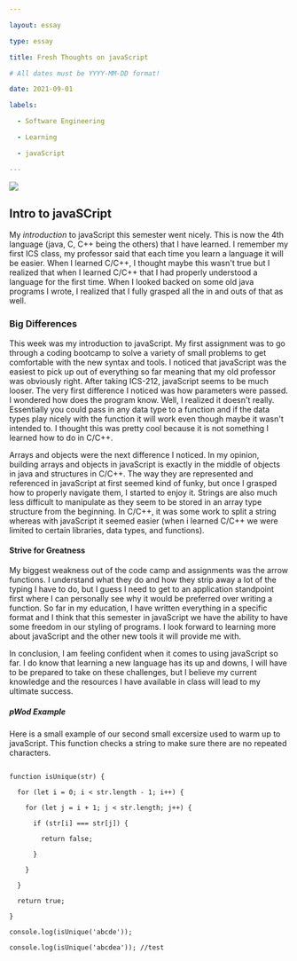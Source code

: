 ```yaml
---

layout: essay

type: essay

title: Fresh Thoughts on javaScript

# All dates must be YYYY-MM-DD format!

date: 2021-09-01

labels:

  - Software Engineering

  - Learning

  - javaScript

---
```


<img class="ui tiny left circular floated image" src="../img/kayak.jpg">



## Intro to javaSCript

My *introduction* to javaScript this semester went nicely. This is now the 4th language (java, C, C++ being the others) that I have learned. I remember my first ICS class, my professor said that each time you learn a language it will be easier. When I learned C/C++, I thought maybe this wasn't true but I realized that when I learned C/C++ that I had properly understood a language for the first time. When I looked backed on some old java programs I wrote, I realized that I fully grasped all the in and outs of that as well. 

### Big Differences

This week was my introduction to javaScript. My first assignment was to go through a coding bootcamp to solve a variety of small problems to get comfortable with the new syntax and tools. I noticed that javaScript was the easiest to pick up out of everything so far meaning that my old professor was obviously right. After taking ICS-212, javaScript seems to be much looser. The very first difference I noticed was how parameters were passed. I wondered how does the program know. Well, I realized it doesn't really. Essentially you could pass in any data type to a function and if the data types play nicely with the function it will work even though maybe it wasn't intended to. I thought this was pretty cool because it is not something I learned how to do in C/C++.

Arrays and objects were the next difference I noticed. In my opinion, building arrays and objects in javaScript is exactly in the middle of objects in java and structures in C/C++. The way they are represented and referenced in javaScript at first seemed kind of funky, but once I grasped how to properly navigate them, I started to enjoy it. Strings are also much less difficult to manipulate as they seem to be stored in an array type structure from the beginning. In C/C++, it was some work to split a string whereas with javaScript it seemed easier (when i learned C/C++ we were limited to certain libraries, data types, and functions). 

#### Strive for Greatness

My biggest weakness out of the code camp and assignments was the arrow functions. I understand what they do and how they strip away a lot of the typing I have to do, but I guess I need to get to an application standpoint first where I can personally see why it would be preferred over writing a function. So far in my education, I have written everything in a specific format and I think that this semester in javaScript we have the ability to have some freedom in our styling of programs. I look forward to learning more about javaScript and the other new tools it will provide me with.

In conclusion, I am feeling confident when it comes to using javaScript so far. I do know that learning a new language has its up and downs, I will have to be prepared to take on these challenges, but I believe my current knowledge and the resources I have available in class will lead to my ultimate success.

##### pWod Example

Here is a small example of our second small excersize used to warm up to javaScript. This function checks a string to make sure there are no repeated characters.

```

function isUnique(str) {

  for (let i = 0; i < str.length - 1; i++) {

    for (let j = i + 1; j < str.length; j++) {

      if (str[i] === str[j]) {

        return false;

      }

    }

  }

  return true;  

}

console.log(isUnique('abcde'));   

console.log(isUnique('abcdea')); //test

```




